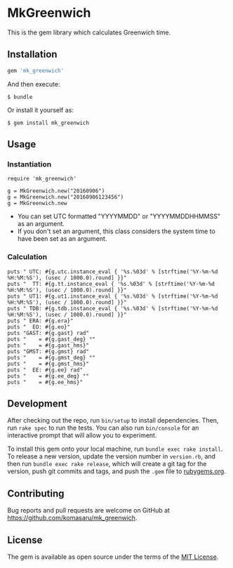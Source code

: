 # MkGreenwich

This is the gem library which calculates Greenwich time.

## Installation

```ruby
gem 'mk_greenwich'
```

And then execute:

    $ bundle

Or install it yourself as:

    $ gem install mk_greenwich

## Usage

### Instantiation

    require 'mk_greenwich'
    
    g = MkGreenwich.new("20160906")
    g = MkGreenwich.new("20160906123456")
    g = MkGreenwich.new

* You can set UTC formatted "YYYYMMDD" or "YYYYMMDDHHMMSS" as an argument.
* If you don't set an argument, this class considers the system time to have been set as an argument.

### Calculation

    puts " UTC: #{g.utc.instance_eval { '%s.%03d' % [strftime('%Y-%m-%d %H:%M:%S'), (usec / 1000.0).round] }}"
    puts "  TT: #{g.tt.instance_eval { '%s.%03d' % [strftime('%Y-%m-%d %H:%M:%S'), (usec / 1000.0).round] }}"
    puts " UT1: #{g.ut1.instance_eval { '%s.%03d' % [strftime('%Y-%m-%d %H:%M:%S'), (usec / 1000.0).round] }}"
    puts " TDB: #{g.tdb.instance_eval { '%s.%03d' % [strftime('%Y-%m-%d %H:%M:%S'), (usec / 1000.0).round] }}"
    puts " ERA: #{g.era}"
    puts "  EO: #{g.eo}"
    puts "GAST: #{g.gast} rad"
    puts "    = #{g.gast_deg} °"
    puts "    = #{g.gast_hms}"
    puts "GMST: #{g.gmst} rad"
    puts "    = #{g.gmst_deg} °"
    puts "    = #{g.gmst_hms}"
    puts "  EE: #{g.ee} rad"
    puts "    = #{g.ee_deg} °"
    puts "    = #{g.ee_hms}"

## Development

After checking out the repo, run `bin/setup` to install dependencies. Then, run `rake spec` to run the tests. You can also run `bin/console` for an interactive prompt that will allow you to experiment.

To install this gem onto your local machine, run `bundle exec rake install`. To release a new version, update the version number in `version.rb`, and then run `bundle exec rake release`, which will create a git tag for the version, push git commits and tags, and push the `.gem` file to [rubygems.org](https://rubygems.org).

## Contributing

Bug reports and pull requests are welcome on GitHub at https://github.com/komasaru/mk_greenwich.


## License

The gem is available as open source under the terms of the [MIT License](http://opensource.org/licenses/MIT).

